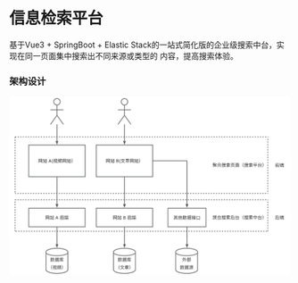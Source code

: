 # 信息检索平台

基于Vue3 + SpringBoot + Elastic Stack的一站式简化版的企业级搜索中台，实现在同一页面集中搜索出不同来源或类型的
内容，提高搜索体验。


### 架构设计
![img](https://github.com/dlwlrmar123/juso-backend/blob/master/jusou.png)
